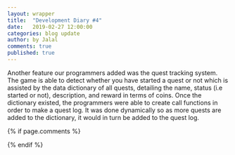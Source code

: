```yaml
---
layout: wrapper
title:  "Development Diary #4"
date:   2019-02-27 12:00:00
categories: blog update
author: by Jalal
comments: true
published: true
---
```



Another feature our programmers added was the quest tracking system. The game is able to detect whether you have started a quest or not which is assisted by the data dictionary of all quests, detailing the name, status (i.e started or not), description, and reward in terms of coins. Once the dictionary existed, the programmers were able to create call functions in order to make a quest log. It was done dynamically so as more quests are added to the dictionary, it would in turn be added to the quest log.


{% if page.comments %} 
<div id="disqus_thread"></div>
<script>
(function() { // DON'T EDIT BELOW THIS LINE
var d = document, s = d.createElement('script');
s.src = 'https://lothori16.disqus.com/embed.js';
s.setAttribute('data-timestamp', +new Date());
(d.head || d.body).appendChild(s);
})();
</script>
{% endif %}
